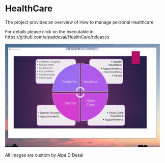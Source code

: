 # HealthCare

The project provides an overview of How to manage personal Healthcare

For details please click on the executable in https://github.com/alpaddesai/HealthCare/releases

![image](Healthcare.png)

 All images are custom by Alpa D Desai
